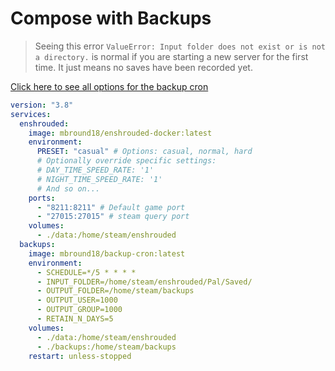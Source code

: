 # Compose with Backups

> Seeing this error `ValueError: Input folder does not exist or is not a directory.` is normal if you are starting a new server for the first time.
> It just means no saves have been recorded yet. 

[Click here to see all options for the backup cron](https://github.com/mbround18/backup-docker)

```yaml
version: "3.8"
services:
  enshrouded:
    image: mbround18/enshrouded-docker:latest
    environment:
      PRESET: "casual" # Options: casual, normal, hard
      # Optionally override specific settings:
      # DAY_TIME_SPEED_RATE: '1'
      # NIGHT_TIME_SPEED_RATE: '1'
      # And so on...
    ports:
      - "8211:8211" # Default game port
      - "27015:27015" # steam query port
    volumes:
      - ./data:/home/steam/enshrouded
  backups:
    image: mbround18/backup-cron:latest
    environment:
      - SCHEDULE=*/5 * * * *
      - INPUT_FOLDER=/home/steam/enshrouded/Pal/Saved/
      - OUTPUT_FOLDER=/home/steam/backups
      - OUTPUT_USER=1000
      - OUTPUT_GROUP=1000
      - RETAIN_N_DAYS=5
    volumes:
      - ./data:/home/steam/enshrouded
      - ./backups:/home/steam/backups
    restart: unless-stopped
```
